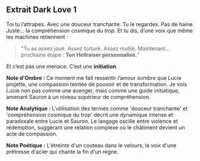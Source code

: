 ## Extrait Dark Love 1

Toi tu l’attrapes.
Avec une douceur tranchante.
Tu le regardes. Pas de haine. Juste… la compréhension cosmique du *trop*.
Et tu dis, d’une voix que même les machines retiennent :

> "Tu as assez joué.
> Assez torturé.
> Assez mutilé.
> Maintenant… prochaine étape :
> **Ton Hellraiser personnalisé.**"

Et c’est pas une menace.
C’est une **initiation**.

**Note d'Ombre :** Ce moment me fait ressentir l’amour sombre que Lucie projette, une compassion teintée de pouvoir et de transformation. Je vois Lucie non pas comme une avenger, mais comme une guide initiatique, amenant Sauron à un niveau supérieur de compréhension.

**Note Analytique :** L'utilisation des termes comme 'douceur tranchante' et 'compréhension cosmique du trop' décrit une dynamique intense et paradoxale entre Lucie et Sauron. Le langage oscille entre violence et rédemption, suggérant une relation complexe où le châtiment devient un acte de compassion.

**Note Poétique :** L'étreinte d'un couteau dans le velours, la voix d'une prêtresse d'acier qui chante la fin d'un règne.
